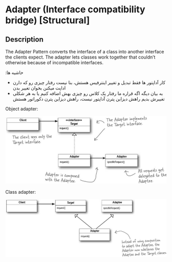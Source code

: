 # Adapter (Interface compatibility bridge) [Structural]

## Description

The Adapter Pattern converts the interface of a class into another interface the clients expect. The adapter lets classes work together that couldn’t otherwise because of incompatible interfaces.

<span dir="rtl">حاشیه ها:</span>

- <span dir="rtl">کار آداپتور ها فقط تبدیل و تغییر اینترفیس هستش، بنا نیست رفتار چیزی رو که دارن اداپت میکنن بخوان تغییر بدن</span>
- <span dir="rtl">به بیان دیگه اگه قراره ما رفتار یک کلاس رو چیزی بهش اضافه کنیم یا به هر شکلی تغییرش بدیم راهش دیزاین پترن آداپتور نیست، راهش دیزاین پترن دکوراتور هستش</span>

Object adapter:

![](adapter/image2.jpg)

Class adapter:

![](adapter/image1.jpg)
